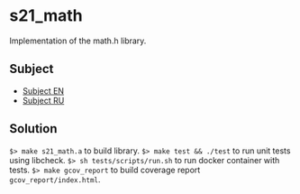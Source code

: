 # s21_math
  Implementation of the math.h library.

## Subject

- [Subject EN](./docs/subject_en.md)
- [Subject RU](./docs/subject_ru.md)

## Solution

`$> make s21_math.a` to build library.
`$> make test && ./test` to run unit tests using libcheck.
`$> sh tests/scripts/run.sh` to	run docker container with tests.
`$> make gcov_report` to build coverage report `gcov_report/index.html`.
